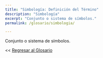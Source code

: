 ```yaml
---
title: "Simbología: Definición del Término"
description: "Simbología"
excerpt: "Conjunto o sistema de símbolos."
permalink: /glosario/simbologia/

---
```


Conjunto o sistema de símbolos.

<< [Regresar al Glosario](/glosario/ "Regresar a la Página Principal del Glosario")